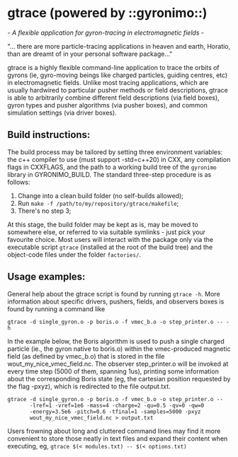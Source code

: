 gtrace (powered by ::gyronimo::)
================================

*- A flexible application for gyron-tracing in electromagnetic fields -*

"... there are more particle-tracing applications in heaven and earth,
Horatio, than are dreamt of in your personal software package..."

gtrace is a highly flexible command-line application to trace the orbits
of gyrons (ie, gyro-moving beings like charged particles, guiding
centres, etc) in electromagnetic fields. Unlike most tracing
applications, which are usually hardwired to particular pusher methods
or field descriptions, gtrace is able to arbitrarily combine different
field descriptions (via field boxes), gyron types and pusher algorithms
(via pusher boxes), and common simulation settings (via driver boxes).

Build instructions:
-------------------

The build process may be tailored by setting three environment
variables: the c++ compiler to use (must support -std=c++20) in CXX, any
compilation flags in CXXFLAGS, and the path to a working build tree of
the `gyronimo` library in GYRONIMO_BUILD. The standard three-step
procedure is as follows:

1. Change into a clean build folder (no self-builds allowed);
2. Run `make -f /path/to/my/repository/gtrace/makefile`;
3. There's no step 3;

At this stage, the build folder may be kept as is, may be moved to
somewhere else, or referred to via suitable symlinks - just pick your
favourite choice. Most users will interact with the package only via the
executable script `gtrace` (installed at the root of the build tree) and
the object-code files under the folder `factories/`.

Usage examples:
---------------

General help about the gtrace script is found by running `gtrace -h`.
More information about specific drivers, pushers, fields, and observers
boxes is found by running a command like

```
gtrace -d single_gyron.o -p boris.o -f vmec_b.o -o step_printer.o -- -h
```

In the example below, the Boris algorithm is used to push a single
charged particle (ie., the gyron native to boris.o) within the
vmec-produced magnetic field (as defined by vmec_b.o) that is stored in
the file wout_my_nice_vmec_field.nc. The observer step_printer.o will be
invoked at every time step (5000 of them, spanning 1us), printing some
information about the corresponding Boris state (eg, the cartesian
position requested by the flag -pxyz), which is redirected to the file
output.txt.

```
gtrace -d single_gyron.o -p boris.o -f vmec_b.o -o step_printer.o --
       -lref=1 -vref=1e6 -mass=4 -charge=2 -qu=0.5 -qv=0 -qw=0
       -energy=3.5e6 -pitch=0.6 -tfinal=1 -samples=5000 -pxyz
       wout_my_nice_vmec_field.nc > output.txt
```

Users frowning about long and cluttered command lines may find it more
convenient to store those neatly in text files and expand their content
when executing, eg, `gtrace $(< modules.txt) -- $(< options.txt)`

